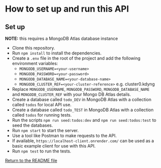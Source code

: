 # How to set up and run this API

## Set up

**NOTE:** this requires a MongoDB Atlas database instance

- Clone this repository.
- Run `npm install` to install the dependencies.
- Create a `.env` file in the root of the project and add the following environment variables:
  - `MONGODB_USERNAME=<your-username>`
  - `MONGODB_PASSWORD=<your-password>`
  - `MONGODB_DATABASE_NAME=<your-database-name>`
  - `MONGODB_CLUSTER_REF=<your-cluster-reference>` e.g. cluster0.kdyng
- Replace `MONGODB_USERNAME`, `MONGODB_PASSWORD`, `MONGODB_DATABASE_NAME` and `MONGODB_CLUSTER_REF` with your Mongo DB Atlas details.
- Create a database called `todo_DEV` in MongoDB Atlas with a collection called `todos` for local API use.
- Create a database called `todo_TEST` in MongoDB Atlas with a collection called `todos` for running tests.
- Run the scripts `npm run seed:todos:dev` and `npm run seed:todos:test` to seed the databases.
- Run `npm start` to start the server.
- Use a tool like Postman to make requests to the API.
- If available, `https://localhost-client.onrender.com/` can be used as a basic example client for use with this API.
- Run `npm test` to run the tests.

[Return to the README file](../README.md)
